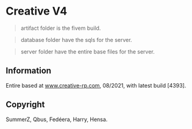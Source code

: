 # Creative V4

> artifact folder is the fivem build.

> database folder have the sqls for the server.

> server folder have the entire base files for the server.

## Information

Entire based at www.creative-rp.com, 08/2021, with latest build [4393].

## Copyright

SummerZ, Qbus, Fedéera, Harry, Hensa.